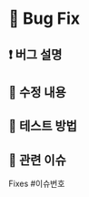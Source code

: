 # 🐛 Bug Fix

## ❗ 버그 설명
<!-- 발견된 버그에 대해 간단히 설명해주세요 -->

## 🔧 수정 내용
<!-- 어떤 방식으로 수정했는지 설명해주세요 -->

## 🧪 테스트 방법
<!-- 재현 시나리오 및 수정 확인 방법 작성 -->

## 📎 관련 이슈
Fixes #이슈번호
